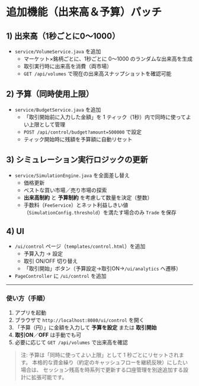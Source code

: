 # 追加機能（出来高＆予算）パッチ

## 1) 出来高（1秒ごとに0〜1000）
- `service/VolumeService.java` を追加
  - マーケット×銘柄ごとに、1秒ごとに 0〜1000 のランダムな出来高を生成
  - 取引実行時に出来高を消費（両市場）
  - `GET /api/volumes` で現在の出来高スナップショットを確認可能

## 2) 予算（同時使用上限）
- `service/BudgetService.java` を追加
  - 「取引開始前に入力した金額」を 1 ティック（1秒）内で同時に使ってよい上限として管理
  - `POST /api/control/budget?amount=500000` で設定
  - ティック開始時に残額を予算額に自動リセット

## 3) シミュレーション実行ロジックの更新
- `service/SimulationEngine.java` を全面差し替え
  - 価格更新
  - ベストな買い市場／売り市場の探索
  - **出来高制約** と **予算制約** を考慮して数量を決定（整数）
  - 手数料（`FeeService`）とネット利益しきい値（`SimulationConfig.threshold`）を満たす場合のみ `Trade` を保存

## 4) UI
- `/ui/control` ページ（`templates/control.html`）を追加
  - 予算入力 → 設定
  - 取引 ON/OFF 切り替え
  - 「取引開始」ボタン（予算設定→取引ON→`/ui/analytics` へ遷移）
- `PageController` に `/ui/control` を追加

---

### 使い方（手順）
1. アプリを起動
2. ブラウザで `http://localhost:8080/ui/control` を開く
3. 「予算（円）」に金額を入力して **予算を設定** または **取引開始**
4. **取引ON**／**OFF** は手動でも可
5. 必要に応じて `GET /api/volumes` で出来高を確認

> 注: 予算は「同時に使ってよい上限」として 1 秒ごとにリセットされます。
> 本格的な資金繰り（約定のキャッシュフローを継続反映）にしたい場合は、
> セッション残高を時系列で更新する口座管理を別途追加する設計に拡張可能です。
